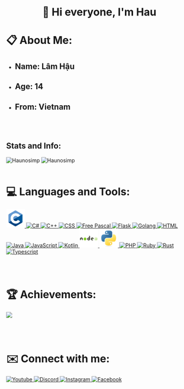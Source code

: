 <h1 align="center">👋 Hi everyone, I'm Hau</h1>

<h1>📋 About Me:</h1>
<ul>
    <li><h2>Name: <strong>Lâm Hậu</strong></h2></li>
    <li><h2>Age: <strong>14</strong></h2></li>
    <li><h2>From: <strong>Vietnam </strong></h2></li>
</ul>
<br><br>
<h2 align="left">Stats and Info:</h2>
<img src="https://github-readme-stats.vercel.app/api/top-langs?username=haunosimp&show_icons=true&locale=en&layout=compact" alt="Haunosimp" >
<img src="https://github-readme-stats.vercel.app/api?username=haunosimp&show_icons=true&locale=en" alt="Haunosimp">
<br><br>
<h1>💻 Languages and Tools:</h1>
<p align="left"> <a href="https://learn.microsoft.com/vi-vn/cpp/c-language/?view=msvc-150" target="_blank"> <img src="https://raw.githubusercontent.com/github/explore/f3e22f0dca2be955676bc70d6214b95b13354ee8/topics/c/c.png" alt="C" height="50px" width="50px"> </a> <a href="https://docs.microsoft.com/en-us/dotnet/csharp/" target="_blank"> <img src="https://seeklogo.com/images/C/c-sharp-c-logo-02F17714BA-seeklogo.com.png" alt="C#" height="50px" width="50px"> </a> <a href="https://learn.microsoft.com/vi-vn/cpp/cpp/?view=msvc-170" target="_blank"> <img src="https://upload.wikimedia.org/wikipedia/commons/thumb/1/18/ISO_C%2B%2B_Logo.svg/1822px-ISO_C%2B%2B_Logo.svg.png" alt="C++" height="50px" width="50px"> </a> <a href="https://devdocs.io/css/"> <img src="https://upload.wikimedia.org/wikipedia/commons/thumb/6/62/CSS3_logo.svg/800px-CSS3_logo.svg.png" alt="CSS" height="50px" width="50px"> </a> </a> <a href="https://www.freepascal.org/docs.html"> <img src="https://wiki.freepascal.org/images/d/da/powered_by_graphic.png" alt="Free Pascal" height="50px" width="50px"> </a> <a href="https://flask.palletsprojects.com/en/2.2.x/"> <img src="http://flask-training-courses.uk/images/flask-logo.png" alt="Flask" height="50px" width="50px"> </a> <a href="https://go.dev/doc/"> <img src="https://go.dev/blog/go-brand/Go-Logo/PNG/Go-Logo_Blue.png" alt="Golang" height="50px" width="50px"> </a> <a href="https://developer.mozilla.org/en-US/docs/Web/HTML"> <img src="https://cdn-icons-png.flaticon.com/512/732/732212.png?w=360" alt="HTML" height="50px" width="50px"> </a> <a href="https://w7.pngwing.com/pngs/166/342/png-transparent-flask-python-bottle-web-framework-web-application-flask-white-monochrome-shoe.png"> <img src="https://cdn-icons-png.flaticon.com/512/226/226777.png" alt="Java" height="50px" width="50px"> </a> <a href="https://developer.mozilla.org/en-US/docs/Web/javascript"> <img src="https://upload.wikimedia.org/wikipedia/commons/6/6a/JavaScript-logo.png" alt="JavaScript" height="50px" width="50px"> </a> <a href="https://kotlinlang.org/docs/home.html"> <img src="https://upload.wikimedia.org/wikipedia/commons/7/74/Kotlin_Icon.png" alt="Kotlin" height="50px" width="50px"> </a> <a href="https://nodejs.org/en/docs/"> <img src="https://raw.githubusercontent.com/devicons/devicon/master/icons/nodejs/nodejs-original-wordmark.svg" alt="Node.js" height="50px" width="50px"> </a> <a href="https://www.python.org/doc/"> <img src="https://raw.githubusercontent.com/devicons/devicon/master/icons/python/python-original.svg" alt="Python" height="50px" width="50px"> </a> <a href="https://www.php.net/docs.php"> <img src="https://upload.wikimedia.org/wikipedia/commons/thumb/2/27/PHP-logo.svg/2560px-PHP-logo.svg.png" alt="PHP" height="50px" width="70px"> </a> <a href="https://www.ruby-lang.org/en/documentation/"> <img src="https://upload.wikimedia.org/wikipedia/commons/f/f1/Ruby_logo.png" alt="Ruby" height="50px" width="50px"> </a> <a href="https://www.rust-lang.org/learn"> <img src="https://brandslogos.com/wp-content/uploads/images/large/rust-logo.png" alt="Rust" height="50px" width="50px"> </a> <a href="https://www.typescriptlang.org/docs/"> <img src="https://iconape.com/wp-content/png_logo_vector/typescript.png" alt="Typescript" height="50px" width="50px"> </a> </p>
<br><br>

<h1>🏆 Achievements:</h1>
<img src="https://github-profile-trophy.vercel.app/?username=haunosimp&theme=onedark">

<br><br>
<h1>✉️ Connect with me:</h1>
<p text-align="left"> <a href="https://www.youtube.com/channel/UC-e89VlRA5b96Gdw9kIIMcg"> <img src="https://logos-brand.com/wp-content/uploads/2020/06/YouTube-emblem.png" alt="Youtube" height="50px" target="_blank"> </a> <a href="https://discord.gg/invites/DUKYBH2p4w"> <img src="https://static.miraheze.org/freshwebsiteswiki/a/af/Discord_Logo.png" alt="Discord" height="50px" target="_blank"> </a> <a href="https://www.instagram.com/haudayne1805/"> <img src="http://pngimg.com/uploads/instagram/instagram_PNG10.png" alt="Instagram" height="50px" target="_blank"> </a> <a href="https://facebook.com/hajauismyname" target="_blank"> <img src="https://pnggrid.com/wp-content/uploads/2021/05/Facebook-logo-2021.png" alt="Facebook" height="50px"> </a> </p>
